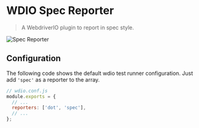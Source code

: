 WDIO Spec Reporter
==================

> A WebdriverIO plugin to report in spec style.

![Spec Reporter](/img/spec.png "Spec Reporter")

## Configuration

The following code shows the default wdio test runner configuration. Just add `'spec'` as a reporter
to the array.

```js
// wdio.conf.js
module.exports = {
  // ...
  reporters: ['dot', 'spec'],
  // ...
};
```
